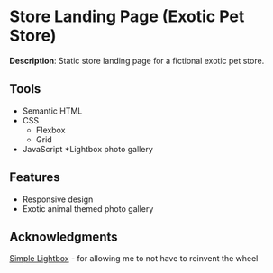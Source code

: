 # Store Landing Page (Exotic Pet Store)
**Description**: Static store landing page for a fictional exotic pet store. 

## Tools
* Semantic HTML
* CSS
  * Flexbox
  * Grid
* JavaScript
  *Lightbox photo gallery

## Features
* Responsive design 
* Exotic animal themed photo gallery

## Acknowledgments
[Simple Lightbox](https://simplelightbox.com/) - for allowing me to not have to reinvent the wheel

